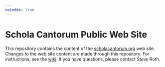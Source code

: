 ```yaml
---
noindex: true
---
```


# Schola Cantorum Public Web Site

This repository contains the content of the
[scholacantorum.org](https://scholacantorum.org) web site.  Changes to the web
site content are made through this repository.  For instructions, see the
[wiki](https://github.com/scholacantorum/public-site/wiki).  If you have
questions, please contact Steve Roth.


